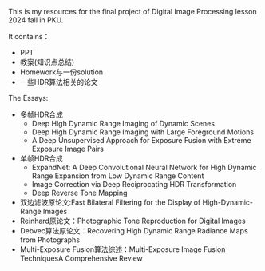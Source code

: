 This is my resources for the final project of Digital Image Processing lesson 2024 fall in PKU.  


It contains：  
- PPT  
- 教案(知识点总结)  
- Homework与一份solution     
- 一些HDR算法相关的论文          

The Essays:  
- 多帧HDR合成  
  - Deep High Dynamic Range Imaging of Dynamic Scenes
  - Deep High Dynamic Range Imaging with Large Foreground Motions
  - A Deep Unsupervised Approach for Exposure Fusion with Extreme Exposure Image Pairs
- 单帧HDR合成
  - ExpandNet: A Deep Convolutional Neural Network for High Dynamic Range Expansion from Low Dynamic Range Content
  - Image Correction via Deep Reciprocating HDR Transformation
  - Deep Reverse Tone Mapping
- 双边滤波原论文:Fast Bilateral Filtering for the Display of High-Dynamic-Range Images
- Reinhard原论文：Photographic Tone Reproduction for Digital Images
- Debvec算法原论文：Recovering High Dynamic Range Radiance Maps from Photographs
- Multi-Exposure Fusion算法综述：Multi-Exposure Image Fusion TechniquesA Comprehensive Review   

